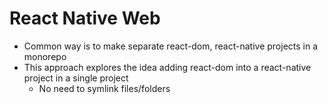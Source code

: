 # React Native Web

- Common way is to make separate react-dom, react-native projects in a monorepo
- This approach explores the idea adding react-dom into a react-native project in a single project
  - No need to symlink files/folders 
